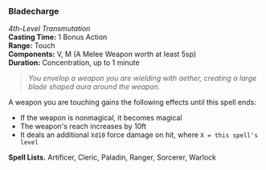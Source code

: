 ### Bladecharge
*4th-Level Transmutation*  
**Casting Time:** 1 Bonus Action  
**Range:** Touch  
**Components:** V, M (A Melee Weapon worth at least 5sp)  
**Duration:** Concentration, up to 1 minute  

> *You envelop a weapon you are wielding with aether, creating a large blade shaped aura around the weapon.* 

A weapon you are touching gains the following effects until this spell ends:
* If the weapon is nonmagical, it becomes magical
* The weapon's reach increases by 10ft
* It deals an additional `Xd10` force damage on hit, where `X = this spell's level`

**Spell Lists.** Artificer, Cleric, Paladin, Ranger, Sorcerer, Warlock